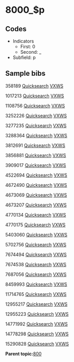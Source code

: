 # 8000\_$p

## Codes

-   Indicators
    -   First: 0
    -   Second: \_
-   Subfield: p

## Sample bibs

358189 [Quicksearch](https://search.library.yale.edu/catalog/358189) [VXWS](http://prodorbis.library.yale.edu:7014/vxws/GetHoldingsService?bibId=358189)

1017213 [Quicksearch](https://search.library.yale.edu/catalog/1017213) [VXWS](http://prodorbis.library.yale.edu:7014/vxws/GetHoldingsService?bibId=1017213)

1108756 [Quicksearch](https://search.library.yale.edu/catalog/1108756) [VXWS](http://prodorbis.library.yale.edu:7014/vxws/GetHoldingsService?bibId=1108756)

3252226 [Quicksearch](https://search.library.yale.edu/catalog/3252226) [VXWS](http://prodorbis.library.yale.edu:7014/vxws/GetHoldingsService?bibId=3252226)

3277235 [Quicksearch](https://search.library.yale.edu/catalog/3277235) [VXWS](http://prodorbis.library.yale.edu:7014/vxws/GetHoldingsService?bibId=3277235)

3288364 [Quicksearch](https://search.library.yale.edu/catalog/3288364) [VXWS](http://prodorbis.library.yale.edu:7014/vxws/GetHoldingsService?bibId=3288364)

3812691 [Quicksearch](https://search.library.yale.edu/catalog/3812691) [VXWS](http://prodorbis.library.yale.edu:7014/vxws/GetHoldingsService?bibId=3812691)

3856881 [Quicksearch](https://search.library.yale.edu/catalog/3856881) [VXWS](http://prodorbis.library.yale.edu:7014/vxws/GetHoldingsService?bibId=3856881)

3909017 [Quicksearch](https://search.library.yale.edu/catalog/3909017) [VXWS](http://prodorbis.library.yale.edu:7014/vxws/GetHoldingsService?bibId=3909017)

4522694 [Quicksearch](https://search.library.yale.edu/catalog/4522694) [VXWS](http://prodorbis.library.yale.edu:7014/vxws/GetHoldingsService?bibId=4522694)

4672490 [Quicksearch](https://search.library.yale.edu/catalog/4672490) [VXWS](http://prodorbis.library.yale.edu:7014/vxws/GetHoldingsService?bibId=4672490)

4673069 [Quicksearch](https://search.library.yale.edu/catalog/4673069) [VXWS](http://prodorbis.library.yale.edu:7014/vxws/GetHoldingsService?bibId=4673069)

4673207 [Quicksearch](https://search.library.yale.edu/catalog/4673207) [VXWS](http://prodorbis.library.yale.edu:7014/vxws/GetHoldingsService?bibId=4673207)

4770134 [Quicksearch](https://search.library.yale.edu/catalog/4770134) [VXWS](http://prodorbis.library.yale.edu:7014/vxws/GetHoldingsService?bibId=4770134)

4770175 [Quicksearch](https://search.library.yale.edu/catalog/4770175) [VXWS](http://prodorbis.library.yale.edu:7014/vxws/GetHoldingsService?bibId=4770175)

5403060 [Quicksearch](https://search.library.yale.edu/catalog/5403060) [VXWS](http://prodorbis.library.yale.edu:7014/vxws/GetHoldingsService?bibId=5403060)

5702756 [Quicksearch](https://search.library.yale.edu/catalog/5702756) [VXWS](http://prodorbis.library.yale.edu:7014/vxws/GetHoldingsService?bibId=5702756)

7674494 [Quicksearch](https://search.library.yale.edu/catalog/7674494) [VXWS](http://prodorbis.library.yale.edu:7014/vxws/GetHoldingsService?bibId=7674494)

7674538 [Quicksearch](https://search.library.yale.edu/catalog/7674538) [VXWS](http://prodorbis.library.yale.edu:7014/vxws/GetHoldingsService?bibId=7674538)

7687056 [Quicksearch](https://search.library.yale.edu/catalog/7687056) [VXWS](http://prodorbis.library.yale.edu:7014/vxws/GetHoldingsService?bibId=7687056)

8459993 [Quicksearch](https://search.library.yale.edu/catalog/8459993) [VXWS](http://prodorbis.library.yale.edu:7014/vxws/GetHoldingsService?bibId=8459993)

11714765 [Quicksearch](https://search.library.yale.edu/catalog/11714765) [VXWS](http://prodorbis.library.yale.edu:7014/vxws/GetHoldingsService?bibId=11714765)

12955217 [Quicksearch](https://search.library.yale.edu/catalog/12955217) [VXWS](http://prodorbis.library.yale.edu:7014/vxws/GetHoldingsService?bibId=12955217)

12955223 [Quicksearch](https://search.library.yale.edu/catalog/12955223) [VXWS](http://prodorbis.library.yale.edu:7014/vxws/GetHoldingsService?bibId=12955223)

14771992 [Quicksearch](https://search.library.yale.edu/catalog/14771992) [VXWS](http://prodorbis.library.yale.edu:7014/vxws/GetHoldingsService?bibId=14771992)

14778298 [Quicksearch](https://search.library.yale.edu/catalog/14778298) [VXWS](http://prodorbis.library.yale.edu:7014/vxws/GetHoldingsService?bibId=14778298)

15290828 [Quicksearch](https://search.library.yale.edu/catalog/15290828) [VXWS](http://prodorbis.library.yale.edu:7014/vxws/GetHoldingsService?bibId=15290828)

**Parent topic:**[800](../../tags/800/800.md)

